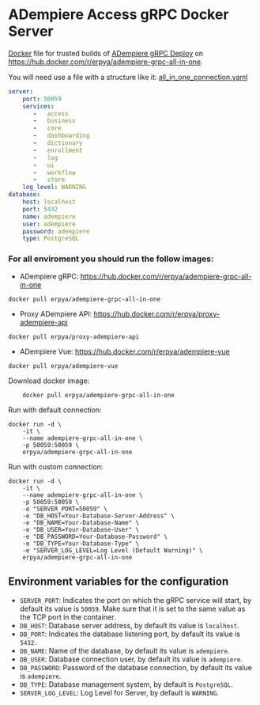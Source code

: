 ADempiere Access gRPC Docker Server
=====================

[Docker](https://www.docker.io/) file for trusted builds of [ADempiere gRPC Deploy](http://erpya.com/) on https://hub.docker.com/r/erpya/adempiere-grpc-all-in-one.

You will need use a file with a structure like it: [all_in_one_connection.yaml](all_in_one_connection.yaml)

```yaml
server:
    port: 50059
    services:
       -   access
       -   business
       -   core
       -   dashboarding
       -   dictionary
       -   enrollment
       -   log
       -   ui
       -   workflow
       -   store
    log_level: WARNING
database:
    host: localhost
    port: 5432
    name: adempiere
    user: adempiere
    password: adempiere
    type: PostgreSQL
```

### For all enviroment you should run the follow images:
- ADempiere gRPC: https://hub.docker.com/r/erpya/adempiere-grpc-all-in-one
```shell
docker pull erpya/adempiere-grpc-all-in-one
```
- Proxy ADempiere API: https://hub.docker.com/r/erpya/proxy-adempiere-api
```shell
docker pull erpya/proxy-adempiere-api
```
- ADempiere Vue: https://hub.docker.com/r/erpya/adempiere-vue
```shell
docker pull erpya/adempiere-vue
```

Download docker image:
```shell
    docker pull erpya/adempiere-grpc-all-in-one
```

Run with default connection:
```shell
docker run -d \
    -it \
    --name adempiere-grpc-all-in-one \
	-p 50059:50059 \
	erpya/adempiere-grpc-all-in-one
```

Run with custom connection:
```shell
docker run -d \
    -it \
    --name adempiere-grpc-all-in-one \
    -p 50059:50059 \
    -e "SERVER_PORT=50059" \
    -e "DB_HOST=Your-Database-Server-Address" \
    -e "DB_NAME=Your-Database-Name" \
    -e "DB_USER=Your-Database-User" \
    -e "DB_PASSWORD=Your-Database-Password" \
    -e "DB_TYPE=Your-Database-Type" \
    -e "SERVER_LOG_LEVEL=Log Level (Default Warning)" \
    erpya/adempiere-grpc-all-in-one
```

## Environment variables for the configuration

 * `SERVER_PORT`: Indicates the port on which the gRPC service will start, by default its value is `50059`. Make sure that it is set to the same value as the TCP port in the container.
 * `DB_HOST`: Database server address, by default its value is `localhost`.
 * `DB_PORT`: Indicates the database listening port, by default its value is `5432`.
 * `DB_NAME`: Name of the database, by default its value is `adempiere`.
 * `DB_USER`: Database connection user, by default its value is `adempiere`.
 * `DB_PASSWORD`: Password of the database connection, by default its value is `adempiere`.
 * `DB_TYPE`: Database management system, by default is `PostgreSQL`.
 * `SERVER_LOG_LEVEL`: Log Level for Server, by default is `WARNING`.
